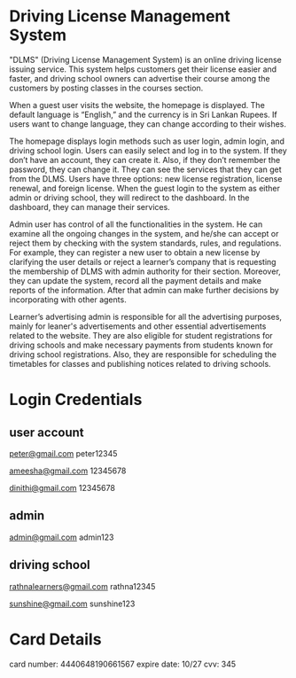 # Driving License Management System

"DLMS" (Driving License Management System) is an online driving license issuing service. This system helps customers get their license easier and faster, and driving school owners can advertise their course among the customers by posting classes in the courses section.

When a guest user visits the website, the homepage is displayed. The default language is “English,” and the currency is in Sri Lankan Rupees. If users want to change language, they can change according to their wishes. 

The homepage displays login methods such as user login, admin login, and driving school login. Users can easily select and log in to the system. If they don’t have an account, they can create it. Also, if they don’t remember the password, they can change it. They can see the services that they can get from the DLMS. Users have three options: new license registration, license renewal, and foreign license. When the guest login to the system as either admin or driving school, they will redirect to the dashboard. In the dashboard, they can manage their services.

Admin user has control of all the functionalities in the system. He can examine all the ongoing changes in the system, and he/she can accept or reject them by checking with the system standards, rules, and regulations. For example, they can register a new user to obtain a new license by clarifying the user details or reject a learner’s company that is requesting the membership of DLMS with admin authority for their section. Moreover, they can update the system, record all the payment details and make reports of the information. After that admin can make further decisions by incorporating with other agents.

Learner’s advertising admin is responsible for all the advertising purposes, mainly for leaner's advertisements and other essential advertisements related to the website. They are also eligible for student registrations for driving schools and make necessary payments from students known for driving school registrations. Also, they are responsible for scheduling the timetables for classes and publishing notices related to driving schools.


# Login Credentials

## user account
peter@gmail.com 
peter12345

ameesha@gmail.com
12345678

dinithi@gmail.com
12345678

## admin
admin@gmail.com 
admin123

## driving school
rathnalearners@gmail.com 
rathna12345

sunshine@gmail.com
sunshine123


# Card Details
card number: 4440648190661567
expire date: 10/27
cvv: 345
